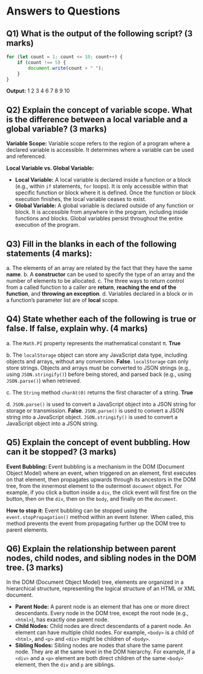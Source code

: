 # Answers to Questions

## Q1) What is the output of the following script? (3 marks)
```javascript
for (let count = 1; count <= 10; count++) {
    if (count !== 5) {
        document.write(count + " ");
    }
}
```

**Output:**
1 2 3 4 6 7 8 9 10

## Q2) Explain the concept of variable scope. What is the difference between a local variable and a global variable? (3 marks)

**Variable Scope:** Variable scope refers to the region of a program where a declared variable is accessible. It determines where a variable can be used and referenced.

**Local Variable vs. Global Variable:**
*   **Local Variable:** A local variable is declared inside a function or a block (e.g., within `if` statements, `for` loops). It is only accessible within that specific function or block where it is defined. Once the function or block execution finishes, the local variable ceases to exist.
*   **Global Variable:** A global variable is declared outside of any function or block. It is accessible from anywhere in the program, including inside functions and blocks. Global variables persist throughout the entire execution of the program.

## Q3) Fill in the blanks in each of the following statements (4 marks):

a. The elements of an array are related by the fact that they have the same **name**.
b. A **constructor** can be used to specify the type of an array and the number of elements to be allocated.
c. The three ways to return control from a called function to a caller are **return**, **reaching the end of the function**, and **throwing an exception**.
d. Variables declared in a block or in a function’s parameter list are of **local** scope.

## Q4) State whether each of the following is true or false. If false, explain why. (4 marks)

a. The `Math.PI` property represents the mathematical constant π.
    **True**

b. The `localStorage` object can store any JavaScript data type, including objects and arrays, without any conversion.
    **False**. `localStorage` can only store strings. Objects and arrays must be converted to JSON strings (e.g., using `JSON.stringify()`) before being stored, and parsed back (e.g., using `JSON.parse()`) when retrieved.

c. The `String` method `charAt(0)` returns the first character of a string.
    **True**

d. `JSON.parse()` is used to convert a JavaScript object into a JSON string for storage or transmission.
    **False**. `JSON.parse()` is used to convert a JSON string into a JavaScript object. `JSON.stringify()` is used to convert a JavaScript object into a JSON string.

## Q5) Explain the concept of event bubbling. How can it be stopped? (3 marks)

**Event Bubbling:** Event bubbling is a mechanism in the DOM (Document Object Model) where an event, when triggered on an element, first executes on that element, then propagates upwards through its ancestors in the DOM tree, from the innermost element to the outermost `document` object. For example, if you click a button inside a `div`, the click event will first fire on the button, then on the `div`, then on the `body`, and finally on the `document`.

**How to stop it:**
Event bubbling can be stopped using the `event.stopPropagation()` method within an event listener. When called, this method prevents the event from propagating further up the DOM tree to parent elements.

## Q6) Explain the relationship between parent nodes, child nodes, and sibling nodes in the DOM tree. (3 marks)

In the DOM (Document Object Model) tree, elements are organized in a hierarchical structure, representing the logical structure of an HTML or XML document.

*   **Parent Node:** A parent node is an element that has one or more direct descendants. Every node in the DOM tree, except the root node (e.g., `<html>`), has exactly one parent node.
*   **Child Nodes:** Child nodes are direct descendants of a parent node. An element can have multiple child nodes. For example, `<body>` is a child of `<html>`, and `<p>` and `<div>` might be children of `<body>`.
*   **Sibling Nodes:** Sibling nodes are nodes that share the same parent node. They are at the same level in the DOM hierarchy. For example, if a `<div>` and a `<p>` element are both direct children of the same `<body>` element, then the `div` and `p` are siblings.
